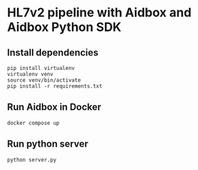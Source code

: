 # HL7v2 pipeline with Aidbox and Aidbox Python SDK

## Install dependencies

```shell
pip install virtualenv
virtualenv venv
source venv/bin/activate
pip install -r requirements.txt
```

## Run Aidbox in Docker

```shell
docker compose up
```

## Run python server

```shell
python server.py
```
